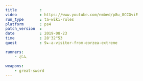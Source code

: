 ```yaml
---
title          :
video          : https://www.youtube.com/embed/p8u_8CCGviE
run_type       : ta-wiki-rules
platform       : ps4
patch_version  : 
date           : 2019-08-23
time           : 28'32"53
quest          : 9★-a-visitor-from-eorzea-extreme

runners:
    - ボム

weapons:
    - great-sword
---
```

